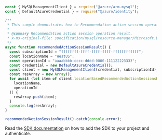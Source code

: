 ```javascript
const { MySQLManagementClient } = require("@azure/arm-mysql");
const { DefaultAzureCredential } = require("@azure/identity");

/**
 * This sample demonstrates how to Recommendation action session operation result.
 *
 * @summary Recommendation action session operation result.
 * x-ms-original-file: specification/mysql/resource-manager/Microsoft.DBforMySQL/stable/2018-06-01/examples/RecommendedActionSessionResult.json
 */
async function recommendedActionSessionResult() {
  const subscriptionId = "ffffffff-ffff-ffff-ffff-ffffffffffff";
  const locationName = "WestUS";
  const operationId = "aaaabbbb-cccc-dddd-0000-111122223333";
  const credential = new DefaultAzureCredential();
  const client = new MySQLManagementClient(credential, subscriptionId);
  const resArray = new Array();
  for await (let item of client.locationBasedRecommendedActionSessionsResult.list(
    locationName,
    operationId
  )) {
    resArray.push(item);
  }
  console.log(resArray);
}

recommendedActionSessionResult().catch(console.error);
```

Read the [SDK documentation](https://github.com/Azure/azure-sdk-for-js/blob/%40azure%2Farm-mysql_5.0.1/sdk/mysql/arm-mysql/README.md) on how to add the SDK to your project and authenticate.
